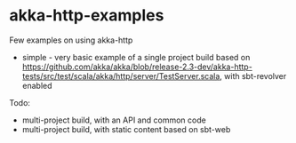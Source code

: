 akka-http-examples
==================

Few examples on using akka-http

* simple - very basic example of a single project build based on https://github.com/akka/akka/blob/release-2.3-dev/akka-http-tests/src/test/scala/akka/http/server/TestServer.scala, with sbt-revolver enabled

Todo:
* multi-project build, with an API and common code
* multi-project build, with static content based on sbt-web
